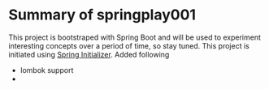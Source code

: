 # Summary of springplay001
This project is bootstraped with Spring Boot and will be used to experiment interesting concepts over a period of time, so stay tuned. This project is initiated using [Spring Initializer](https://start.spring.io).
Added following
- lombok support
- 